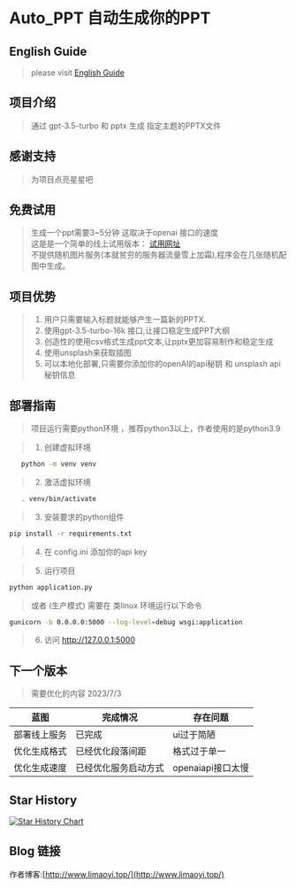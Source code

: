 # Auto_PPT 自动生成你的PPT

## English Guide

> please visit [English Guide](./Readme.en.md)

## 项目介绍

> 通过 gpt-3.5-turbo 和 pptx 生成 指定主题的PPTX文件

## 感谢支持

> 为项目点亮星星吧

## 免费试用

> 生成一个ppt需要3~5分钟 这取决于openai 接口的速度 \
> 这是是一个简单的线上试用版本： [试用网址](http://www.limaoyi.top:5000/) \
> 不提供随机图片服务(本就贫穷的服务器流量雪上加霜),程序会在几张随机配图中生成。

## 项目优势

> 1. 用户只需要输入标题就能够产生一篇新的PPTX.
> 2. 使用gpt-3.5-turbo-16k 接口,让接口稳定生成PPT大纲
> 3. 创造性的使用csv格式生成ppt文本,让pptx更加容易制作和稳定生成
> 4. 使用unsplash来获取插图
> 5. 可以本地化部署,只需要你添加你的openAI的api秘钥 和 unsplash api 秘钥信息

## 部署指南

> 项目运行需要python环境 ，推荐python3以上，作者使用的是python3.9

> 1. 创建虚拟环境

```bash
   python -m venv venv
```

> 2. 激活虚拟环境

```bash
   . venv/bin/activate
```

> 3. 安装要求的python组件

```bash
pip install -r requirements.txt
```

> 4. 在 config.ini 添加你的api key

> 5. 运行项目

```bash
python application.py
```

> 或者 (生产模式) 需要在 类linux 环境运行以下命令

```bash
gunicorn -b 0.0.0.0:5000 --log-level=debug wsgi:application
```

> 6. 访问 http://127.0.0.1:5000

## 下一个版本
> 需要优化的内容 2023/7/3
> 
| 蓝图     | 完成情况       | 存在问题          |
|--------|------------|---------------|
| 部署线上服务 | 已完成        | ui过于简陋        |
| 优化生成格式 | 已经优化段落间距   | 格式过于单一        |
| 优化生成速度 | 已经优化服务启动方式 | openaiapi接口太慢 |

## Star History

[![Star History Chart](https://api.star-history.com/svg?repos=limaoyi1/Auto_PPT&type=Timeline)](https://star-history.com/#limaoyi1/Auto_PPT&Timeline)

## Blog 链接

作者博客:[http://www.limaoyi.top/](http://www.limaoyi.top/)
